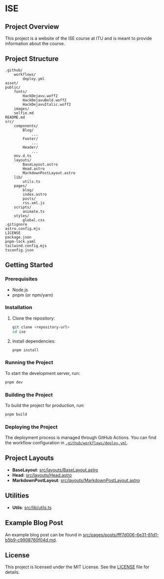 # ISE

## Project Overview

This project is a website of the ISE course at ITU and is meant to provide information about the course.

## Project Structure

```
.github/
	workflows/
		deploy.yml
asset/
public/
	fonts/
		HackDejavu.woff2
		HackDejavuBold.woff2
		HackDejavuItalic.woff2
	images/
	selfie.md
README.md
src/
	components/
		Blog/
			...
		Footer/
            ...
		Header/
            ...
	env.d.ts
	layouts/
		BaseLayout.astro
		Head.astro
		MarkdownPostLayout.astro
	lib/
		utils.ts
	pages/
		blog/
		index.astro
		posts/
		rss.xml.js
	scripts/
		animate.ts
	styles/
		global.css
.gitignore
astro.config.mjs
LICENSE
package.json
pnpm-lock.yaml
tailwind.config.mjs
tsconfig.json
```

## Getting Started

### Prerequisites

- Node.js
- pnpm (or npm/yarn)

### Installation

1. Clone the repository:
    ```sh
    git clone <repository-url>
    cd ise
    ```

2. Install dependencies:
    ```sh
    pnpm install
    ```

### Running the Project

To start the development server, run:
```sh
pnpm dev
```

### Building the Project

To build the project for production, run:
```sh
pnpm build
```

### Deploying the Project

The deployment process is managed through GitHub Actions. You can find the workflow configuration in [`.github/workflows/deploy.yml`](.github/workflows/deploy.yml).

## Project Layouts

- **BaseLayout**: [src/layouts/BaseLayout.astro](src/layouts/BaseLayout.astro)
- **Head**: [src/layouts/Head.astro](src/layouts/Head.astro)
- **MarkdownPostLayout**: [src/layouts/MarkdownPostLayout.astro](src/layouts/MarkdownPostLayout.astro)

## Utilities

- **Utils**: [src/lib/utils.ts](src/lib/utils.ts)

## Example Blog Post

An example blog post can be found in [src/pages/posts/fff7d006-6e31-81d1-b5b9-c9908760f04d.md](src/pages/posts/fff7d006-6e31-81d1-b5b9-c9908760f04d.md).

## License

This project is licensed under the MIT License. See the [LICENSE](LICENSE) file for details.
